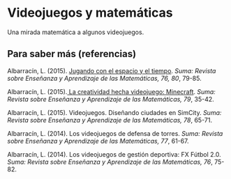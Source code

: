 # Videojuegos y matemáticas

Una mirada matemática a algunos videojuegos.

## Para saber más \(referencias\)

Albarracín, L. \(2015\). [Jugando con el espacio y el tiempo](https://www.researchgate.net/profile/Lluis_Albarracin/publication/291153345_Jugando_con_el_espacio_y_el_tiempo/links/569e660d08ae4af525445556/Jugando-con-el-espacio-y-el-tiempo.pdf?origin=publication_detail&ev=pub_int_prw_xdl&msrp=Qqj5zrpByWT9uw-24nHHOIBTWnP0sPl8L6z1oKLmFFmsU8kMMsT1KMeuXi7g0IgELbdwq4VoiCrGenoap-O5Ifd6RNGfIEEgFLL3vhLyBxX0WiZJtaAw2EhM.Hc1veVYCRY28P1EJrORXZ7dXIl0k_qoFjMCesmYlPXZDx8VygvoJ9VyjGqqGGSlOauTDgiJT0ckRrHrBLnLbxd357QByf7Egu1hF4g.n-RCPZZ0I1BPIxP0L5xm6o2Ml2QwGGZ8NldQbEj33bGV1OTwzUtPXCFgRNRcd4H918bHxHbTN2mUWKM5wKIFrzjnRgLW731XZ4QHbA.P9YOsKzFGbQRSFcBl7MdOYpiidlsykhiZNmw83Ae5EpUIPIKGN-LDd3SsjDZ8enRm8ZnrmMe3vKNN3gPgT4sMA6T1Xbo7NtYIr03Zg). _Suma: Revista sobre Enseñanza y Aprendizaje de las Matemáticas, 76, 80_, 79-85.

Albarracín, L. \(2015\).[ La creatividad hecha videojuego: Minecraft](https://www.researchgate.net/profile/Lluis_Albarracin/publication/284899362_La_creatividad_hecha_videojuego_Minecraft/links/5659e23b08ae4988a7b95419/La-creatividad-hecha-videojuego-Minecraft.pdf?origin=publication_detail&ev=pub_int_prw_xdl&msrp=61xyJvzkljHtLRlJDQumuqnolDt0Rp203jGaPqwvapvz4V2K5_4LaKvZ7QdrCBpX_KCNuX3zIdnRgjy-0xjlfi82joxyetYAP0Gzq-5NcO1svD1CnBDAQuj1.VlHxgNhTpq-IgFU4p_MTf2ptIjv7HxOwUaYc7J9Hk9tEbX_tf9hQfRP2YnxyeiGl1heTux5VJ6xH2QbLk99A3Tq_QCJDsRTIvQAoMw.pdfOFdoxYdYcJTK2w4q8srISumLFzCsv0qNCzWvg5bgP12dNqdaBAqbjDS54vWO2JzVVkQyyWcenkgwUMolN4h__I3bhY_v4Nm7zUA.W_7aK-wSGM2CK7na8-64-3knfqbA3mR5fb_3XgbzJVMdcBZhCsrKKyQCbsaMeAz1i1AvXZsEYp0RRoM-lmvSd2Sxj6qXTw7gXezpHg). _Suma: Revista sobre Enseñanza y Aprendizaje de las Matemáticas, 79_, 35-42.

Albarracín, L. \(2015\). Videojuegos. Diseñando ciudades en SimCity. _Suma: Revista sobre Enseñanza y Aprendizaje de las Matemáticas, 78_, 65-71.

Albarracín, L. \(2014\). Los videojuegos de defensa de torres. _Suma: Revista sobre Enseñanza y Aprendizaje de las Matemáticas, 77_, 61-67.

Albarracín, L. \(2014\). Los videojuegos de gestión deportiva: FX Fútbol 2.0. _Suma: Revista sobre Enseñanza y Aprendizaje de las Matemáticas, 76_, 75-82.


